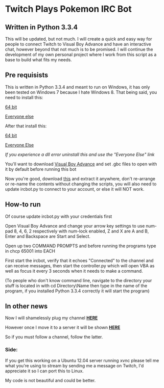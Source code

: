 <h1>Twitch Plays Pokemon IRC Bot</h1>
<h2>Written in Python 3.3.4</h2>
<p>This will be updated, but not much.  I will create a quick and easy way for people to connect Twitch to Visual Boy Advance and have an interactive chat, however beyond that not much is to be promised.  I will continue the development of my own personal project where I work from this script as a base to build what fits my needs.</p>

<h2>Pre requisists</h2>
<p>This is written in Python 3.3.4 and meant to run on Windows, it has only been tested on Windows 7 because I hate Windows 8.  That being said, you need to install this:

<a href="http://www.python.org/ftp/python/3.3.4/python-3.3.4.amd64.msi">64 bit</a>

<a href="http://www.python.org/ftp/python/3.3.4/python-3.3.4.msi">Everyone else</a>

After that install this:

<a href="http://sourceforge.net/projects/pywin32/files/pywin32/Build%20218/pywin32-218.win-amd64-py3.3.exe/download">64 bit</a>

<a href="http://sourceforge.net/projects/pywin32/files/pywin32/Build%20218/pywin32-218.win32-py3.3.exe/download">Everyone Else</a>

<i>If you experience a dll error uninstall this and use the "Everyone Else" link</i>

You'll want to download <a href="http://coolrom.com/emulators/gba/14/Visual_Boy_Advance.php">Visual Boy Advance</a> and set .gbc files to open with it by default before running this bot

Now you're good, download <a href="https://github.com/sunshinekitty5/TwitchPlaysPokemon/archive/master/twitchplayspokemon.zip">this</a> and extract it anywhere, don't re-arrange or re-name the contents without changing the scripts, you will also need to update ircbot.py to connect to your account, or else it will NOT work.

<h2>How-to run</h2>

<p>Of course update ircbot.py with your credentials first

Open Visual Boy Advance and change your arrow key settings to use num-pad 8, 4, 6, 2 respectively with num-lock enabled, Z and X are A and B, Enter and Backspace are Start and Select.

Open up two COMMAND PROMPTS and before running the programs type in chcp 65001 into EACH

First start the ircbot, verify that it echoes "Connected" to the channel and can receive messages, then start the controller.py which will open VBA as well as focus it every 3 seconds when it needs to make a command.

(To people who don't know command line, navigate to the directory your stuff is located in with cd Directory\Name then type in the name of the program, if you installed Python 3.3.4 correctly it will start the program)


<h2>In other news</h2>
Now I will shamelessly plug my channel <a href="http://www.twitch.tv/nutz1"><b>HERE</b></a>

However once I move it to a server it will be shown <a href="http://www.twitch.tv/twitchplaysgameboyadvance"><B>HERE</B></a>

So if you must follow a channel, follow the latter.

<h3>Side:</h3>
If you get this working on a Ubuntu 12.04 server running xvnc please tell me what you're using to stream by sending me a message on Twitch, I'd appreciate it so I can port this to Linux.

My code is not beautiful and could be better.
